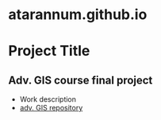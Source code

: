 # atarannum.github.io
# Project Title
## Adv. GIS course final project
- Work description
- [adv. GIS repository](https://github.com/atarannum/Fetching_Online_Data_OSM.git)
